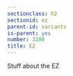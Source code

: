 ```yaml
---
sectionclass: h2
sectionid: ez
parent-id: variants
is-parent: yes
number: 3200
title: EZ
---
```

Stuff about the EZ
